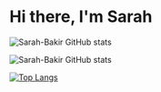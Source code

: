 # Hi there, I'm **Sarah**


![Sarah-Bakir GitHub stats](https://github-readme-stats.vercel.app/api?username=Sarah-Bakir&show_icons=true&theme=radical&count_private=true)

![Sarah-Bakir GitHub stats](https://github-readme-streak-stats.herokuapp.com/?user=Sarah-Bakir&theme=radical&count_private=true)

[![Top Langs](https://github-readme-stats.vercel.app/api/top-langs/?username=Sarah-Bakir&theme=radical)](#)

